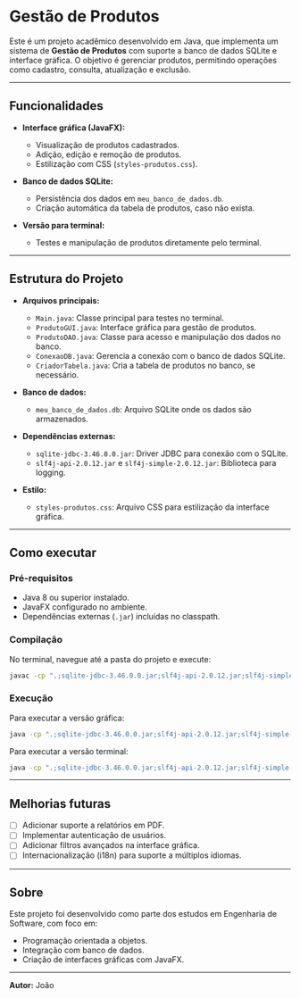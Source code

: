 # Gestão de Produtos

Este é um projeto acadêmico desenvolvido em Java, que implementa um sistema de **Gestão de Produtos** com suporte a banco de dados SQLite e interface gráfica. O objetivo é gerenciar produtos, permitindo operações como cadastro, consulta, atualização e exclusão.

---

## Funcionalidades

- **Interface gráfica (JavaFX):**
  - Visualização de produtos cadastrados.
  - Adição, edição e remoção de produtos.
  - Estilização com CSS (`styles-produtos.css`).

- **Banco de dados SQLite:**
  - Persistência dos dados em `meu_banco_de_dados.db`.
  - Criação automática da tabela de produtos, caso não exista.

- **Versão para terminal:**
  - Testes e manipulação de produtos diretamente pelo terminal.

---

## Estrutura do Projeto

- **Arquivos principais:**
  - `Main.java`: Classe principal para testes no terminal.
  - `ProdutoGUI.java`: Interface gráfica para gestão de produtos.
  - `ProdutoDAO.java`: Classe para acesso e manipulação dos dados no banco.
  - `ConexaoDB.java`: Gerencia a conexão com o banco de dados SQLite.
  - `CriadorTabela.java`: Cria a tabela de produtos no banco, se necessário.

- **Banco de dados:**
  - `meu_banco_de_dados.db`: Arquivo SQLite onde os dados são armazenados.

- **Dependências externas:**
  - `sqlite-jdbc-3.46.0.0.jar`: Driver JDBC para conexão com o SQLite.
  - `slf4j-api-2.0.12.jar` e `slf4j-simple-2.0.12.jar`: Biblioteca para logging.

- **Estilo:**
  - `styles-produtos.css`: Arquivo CSS para estilização da interface gráfica.

---

## Como executar

### Pré-requisitos

- Java 8 ou superior instalado.
- JavaFX configurado no ambiente.
- Dependências externas (`.jar`) incluídas no classpath.

### Compilação

No terminal, navegue até a pasta do projeto e execute:

```bash
javac -cp ".;sqlite-jdbc-3.46.0.0.jar;slf4j-api-2.0.12.jar;slf4j-simple-2.0.12.jar" *.java
```

### Execução

Para executar a versão gráfica:

```bash
java -cp ".;sqlite-jdbc-3.46.0.0.jar;slf4j-api-2.0.12.jar;slf4j-simple-2.0.12.jar" ProdutoGUI
```

Para executar a versão terminal:

```bash
java -cp ".;sqlite-jdbc-3.46.0.0.jar;slf4j-api-2.0.12.jar;slf4j-simple-2.0.12.jar" Main
```

---

## Melhorias futuras

- [ ] Adicionar suporte a relatórios em PDF.
- [ ] Implementar autenticação de usuários.
- [ ] Adicionar filtros avançados na interface gráfica.
- [ ] Internacionalização (i18n) para suporte a múltiplos idiomas.

---

## Sobre

Este projeto foi desenvolvido como parte dos estudos em Engenharia de Software, com foco em:

- Programação orientada a objetos.
- Integração com banco de dados.
- Criação de interfaces gráficas com JavaFX.

---

**Autor:** João